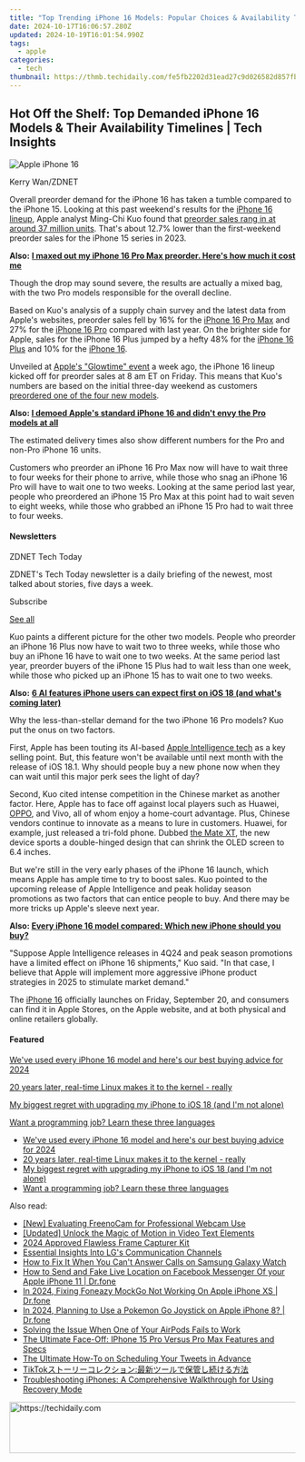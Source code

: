 ```yaml
---
title: "Top Trending iPhone 16 Models: Popular Choices & Availability Timeline Explained"
date: 2024-10-17T16:06:57.280Z
updated: 2024-10-19T16:01:54.990Z
tags:
  - apple
categories:
  - tech
thumbnail: https://thmb.techidaily.com/fe5fb2202d31ead27c9d026582d857fbe91d9882cc06bf2431577eb2dc90df03.jpg
---
```


## Hot Off the Shelf: Top Demanded iPhone 16 Models & Their Availability Timelines | Tech Insights

![Apple iPhone 16](https://www.zdnet.com/a/img/resize/277b853e12d397c1fe466d78603a7aa85a5685bf/2024/09/09/e0da3045-825d-4c4a-9ae4-f2eff280cba2/dsc01901.jpg?auto=webp&width=1280)

Kerry Wan/ZDNET

Overall preorder demand for the iPhone 16 has taken a tumble compared to the iPhone 15\. Looking at this past weekend's results for the [iPhone 16 lineup](https://www.zdnet.com/article/every-iphone-16-model-compared-which-new-iphone-should-you-buy/), Apple analyst Ming-Chi Kuo found that [preorder sales rang in at around 37 million units](https://medium.com/@mingchikuo/iphone-16-first-weekend-pre-order-analysis-estimated-total-sales-of-about-37-million-units-pro-0a04869b147c). That's about 12.7% lower than the first-weekend preorder sales for the iPhone 15 series in 2023.

**Also:** [**I maxed out my iPhone 16 Pro Max preorder. Here's how much it cost me**](https://www.zdnet.com/article/i-maxed-out-my-iphone-16-pro-max-preorder-heres-how-much-it-cost-me/)

Though the drop may sound severe, the results are actually a mixed bag, with the two Pro models responsible for the overall decline.

Based on Kuo's analysis of a supply chain survey and the latest data from Apple's websites, preorder sales fell by 16% for the [iPhone 16 Pro Max](https://apple.sjv.io/c/159047/435031/7613?&sharedid=zdnet&partnerpropertyid=1980086&u=https%3A%2F%2Fwww.apple.com%2Fshop%2Fbuy-iphone%2Fiphone-16-pro&subId1=zd-%5F%5FCOM%5FCLICK%5FID%5F%5F-dtp) and 27% for the [iPhone 16 Pro](https://apple.sjv.io/c/159047/435031/7613?&sharedid=zdnet&partnerpropertyid=1980086&u=https%3A%2F%2Fwww.apple.com%2Fshop%2Fbuy-iphone%2Fiphone-16-pro&subId1=zd-%5F%5FCOM%5FCLICK%5FID%5F%5F-dtp) compared with last year. On the brighter side for Apple, sales for the iPhone 16 Plus jumped by a hefty 48% for the [iPhone 16 Plus](https://apple.sjv.io/c/159047/435031/7613?&sharedid=zdnet&partnerpropertyid=1980086&u=https%3A%2F%2Fwww.apple.com%2Fshop%2Fbuy-iphone%2Fiphone-16&subId1=zd-%5F%5FCOM%5FCLICK%5FID%5F%5F-dtp) and 10% for the [iPhone 16](https://apple.sjv.io/c/159047/435031/7613?&sharedid=zdnet&partnerpropertyid=1980086&u=https%3A%2F%2Fwww.apple.com%2Fshop%2Fbuy-iphone%2Fiphone-16&subId1=zd-%5F%5FCOM%5FCLICK%5FID%5F%5F-dtp).

Unveiled at [Apple's "Glowtime" event](https://www.zdnet.com/article/everything-announced-at-apples-iphone-16-glowup-event-ai-apple-watch-10-airpods-more/) a week ago, the iPhone 16 lineup kicked off for preorder sales at 8 am ET on Friday. This means that Kuo's numbers are based on the initial three-day weekend as customers [preordered one of the four new models](https://www.zdnet.com/article/preorder-the-iphone-16-now-and-even-get-one-for-free-heres-how/).

**Also: [I demoed Apple's standard iPhone 16 and didn't envy the Pro models at all](https://www.zdnet.com/article/i-demoed-apples-standard-iphone-16-and-didnt-envy-the-pro-models-at-all/)**

The estimated delivery times also show different numbers for the Pro and non-Pro iPhone 16 units.

Customers who preorder an iPhone 16 Pro Max now will have to wait three to four weeks for their phone to arrive, while those who snag an iPhone 16 Pro will have to wait one to two weeks. Looking at the same period last year, people who preordered an iPhone 15 Pro Max at this point had to wait seven to eight weeks, while those who grabbed an iPhone 15 Pro had to wait three to four weeks.

#### Newsletters

ZDNET Tech Today

ZDNET's Tech Today newsletter is a daily briefing of the newest, most talked about stories, five days a week.

 Subscribe

[See all](https://www.zdnet.com/newsletters/)

Kuo paints a different picture for the other two models. People who preorder an iPhone 16 Plus now have to wait two to three weeks, while those who buy an iPhone 16 have to wait one to two weeks. At the same period last year, preorder buyers of the iPhone 15 Plus had to wait less than one week, while those who picked up an iPhone 15 has to wait one to two weeks.

**Also:** [**6 AI features iPhone users can expect first on iOS 18 (and what's coming later)**](https://www.zdnet.com/article/6-ai-features-iphone-users-can-expect-first-on-ios-18-and-whats-coming-later/)

Why the less-than-stellar demand for the two iPhone 16 Pro models? Kuo put the onus on two factors.

First, Apple has been touting its AI-based [Apple Intelligence tech](https://www.zdnet.com/article/apple-delivers-on-hardware-upgrades-but-punts-apple-intelligence-rollout/) as a key selling point. But, this feature won't be available until next month with the release of iOS 18.1\. Why should people buy a new phone now when they can wait until this major perk sees the light of day?

Second, Kuo cited intense competition in the Chinese market as another factor. Here, Apple has to face off against local players such as Huawei, [OPPO](https://www.zdnet.com/article/oppo-find-n2-flip-launches-outside-china-offering-samsung-serious-competition/), and Vivo, all of whom enjoy a home-court advantage. Plus, Chinese vendors continue to innovate as a means to lure in customers. Huawei, for example, just released a tri-fold phone. Dubbed [the Mate XT](https://www.zdnet.com/article/forget-the-iphone-16-huaweis-new-tri-fold-smartphone-stunned-me-with-its-10-inch-display/), the new device sports a double-hinged design that can shrink the OLED screen to 6.4 inches.

But we're still in the very early phases of the iPhone 16 launch, which means Apple has ample time to try to boost sales. Kuo pointed to the upcoming release of Apple Intelligence and peak holiday season promotions as two factors that can entice people to buy. And there may be more tricks up Apple's sleeve next year.

**Also: [Every iPhone 16 model compared: Which new iPhone should you buy?](https://www.zdnet.com/article/every-iphone-16-model-compared-which-new-iphone-should-you-buy/)**

"Suppose Apple Intelligence releases in 4Q24 and peak season promotions have a limited effect on iPhone 16 shipments," Kuo said. "In that case, I believe that Apple will implement more aggressive iPhone product strategies in 2025 to stimulate market demand."

The [iPhone 16](https://apple.sjv.io/c/159047/435031/7613?&sharedid=zdnet&partnerpropertyid=1980086&u=https%3A%2F%2Fwww.apple.com%2Fshop%2Fbuy-iphone%2Fiphone-16%3Fafid%3Dp239%257C159047%26cid%3Daos-us-aff-ir-159047&subId1=zd-%5F%5FCOM%5FCLICK%5FID%5F%5F-dtp) officially launches on Friday, September 20, and consumers can find it in Apple Stores, on the Apple website, and at both physical and online retailers globally.

#### Featured

[We've used every iPhone 16 model and here's our best buying advice for 2024](https://www.zdnet.com/article/iphone-16-pro-max-buying-advice-2024/ "We've used every iPhone 16 model and here's our best buying advice for 2024")

[20 years later, real-time Linux makes it to the kernel - really](https://www.zdnet.com/article/20-years-later-real-time-linux-makes-it-to-the-kernel-really/ "20 years later, real-time Linux makes it to the kernel - really")

[My biggest regret with upgrading my iPhone to iOS 18 (and I'm not alone)](https://www.zdnet.com/article/my-biggest-regret-with-upgrading-my-iphone-to-ios-18-and-im-not-alone/ "My biggest regret with upgrading my iPhone to iOS 18 (and I'm not alone)")

[Want a programming job? Learn these three languages](https://www.zdnet.com/article/want-a-programming-job-learn-these-three-languages/ "Want a programming job? Learn these three languages")

* [We've used every iPhone 16 model and here's our best buying advice for 2024](https://www.zdnet.com/article/iphone-16-pro-max-buying-advice-2024/ "We've used every iPhone 16 model and here's our best buying advice for 2024")
* [20 years later, real-time Linux makes it to the kernel - really](https://www.zdnet.com/article/20-years-later-real-time-linux-makes-it-to-the-kernel-really/ "20 years later, real-time Linux makes it to the kernel - really")
* [My biggest regret with upgrading my iPhone to iOS 18 (and I'm not alone)](https://www.zdnet.com/article/my-biggest-regret-with-upgrading-my-iphone-to-ios-18-and-im-not-alone/ "My biggest regret with upgrading my iPhone to iOS 18 (and I'm not alone)")
* [Want a programming job? Learn these three languages](https://www.zdnet.com/article/want-a-programming-job-learn-these-three-languages/ "Want a programming job? Learn these three languages")

<ins class="adsbygoogle"
     style="display:block"
     data-ad-format="autorelaxed"
     data-ad-client="ca-pub-7571918770474297"
     data-ad-slot="1223367746"></ins>

<ins class="adsbygoogle"
     style="display:block"
     data-ad-client="ca-pub-7571918770474297"
     data-ad-slot="8358498916"
     data-ad-format="auto"
     data-full-width-responsive="true"></ins>

<span class="atpl-alsoreadstyle">Also read:</span>
<div><ul>
<li><a href="https://screen-recording.techidaily.com/new-evaluating-freenocam-for-professional-webcam-use/"><u>[New] Evaluating FreenoCam for Professional Webcam Use</u></a></li>
<li><a href="https://some-skills.techidaily.com/updated-unlock-the-magic-of-motion-in-video-text-elements/"><u>[Updated] Unlock the Magic of Motion in Video Text Elements</u></a></li>
<li><a href="https://screen-video-capture.techidaily.com/2024-approved-flawless-frame-capturer-kit/"><u>2024 Approved Flawless Frame Capturer Kit</u></a></li>
<li><a href="https://technical-tips.techidaily.com/essential-insights-into-lgs-communication-channels/"><u>Essential Insights Into LG's Communication Channels</u></a></li>
<li><a href="https://technical-tips.techidaily.com/how-to-fix-it-when-you-cant-answer-calls-on-samsung-galaxy-watch/"><u>How to Fix It When You Can't Answer Calls on Samsung Galaxy Watch</u></a></li>
<li><a href="https://location-social.techidaily.com/how-to-send-and-fake-live-location-on-facebook-messenger-of-your-apple-iphone-11-drfone-by-drfone-virtual-ios/"><u>How to Send and Fake Live Location on Facebook Messenger Of your Apple iPhone 11 | Dr.fone</u></a></li>
<li><a href="https://review-topics.techidaily.com/in-2024-fixing-foneazy-mockgo-not-working-on-apple-iphone-xs-drfone-by-drfone-virtual-ios/"><u>In 2024, Fixing Foneazy MockGo Not Working On Apple iPhone XS | Dr.fone</u></a></li>
<li><a href="https://ios-pokemon-go.techidaily.com/in-2024-planning-to-use-a-pokemon-go-joystick-on-apple-iphone-8-drfone-by-drfone-virtual-ios/"><u>In 2024, Planning to Use a Pokemon Go Joystick on Apple iPhone 8? | Dr.fone</u></a></li>
<li><a href="https://fox-that.techidaily.com/solving-the-issue-when-one-of-your-airpods-fails-to-work/"><u>Solving the Issue When One of Your AirPods Fails to Work</u></a></li>
<li><a href="https://technical-tips.techidaily.com/the-ultimate-face-off-iphone-15-pro-versus-pro-max-features-and-specs/"><u>The Ultimate Face-Off: IPhone 15 Pro Versus Pro Max Features and Specs</u></a></li>
<li><a href="https://technical-tips.techidaily.com/the-ultimate-how-to-on-scheduling-your-tweets-in-advance/"><u>The Ultimate How-To on Scheduling Your Tweets in Advance</u></a></li>
<li><a href="https://discover-alternatives.techidaily.com/1726030237756-tiktok/"><u>TikTokストーリーコレクション:最新ツールで保管し続ける方法</u></a></li>
<li><a href="https://techtrends.techidaily.com/troubleshooting-iphones-a-comprehensive-walkthrough-for-using-recovery-mode/"><u>Troubleshooting iPhones: A Comprehensive Walkthrough for Using Recovery Mode</u></a></li>
</ul></div>

<!-- affiliate ads begin -->
<a href="https://ephamedtechinc.pxf.io/c/5597632/2130531/26400" target="_top" id="2130531">
  <img src="//a.impactradius-go.com/display-ad/26400-2130531" border="0" alt="https://techidaily.com" width="728" height="90"/>
</a>
<img height="0" width="0" src="https://ephamedtechinc.pxf.io/i/5597632/2130531/26400" style="position:absolute;visibility:hidden;" border="0" />
<!-- affiliate ads end -->

